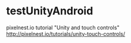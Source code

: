 testUnityAndroid
================

pixelnest.io tutorial "Unity and touch controls"
http://pixelnest.io/tutorials/unity-touch-controls/
